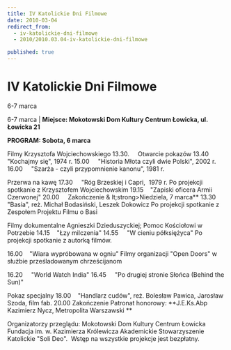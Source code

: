 ```yaml
---
title: IV Katolickie Dni Filmowe
date: 2010-03-04
redirect_from: 
  - iv-katolickie-dni-filmowe
  - 2010/2010.03.04-iv-katolickie-dni-filmowe

published: true
---
```




# IV Katolickie Dni Filmowe

<time>6-7 marca</time>

6-7 marca | 
**Miejsce: Mokotowski Dom Kultury Centrum Łowicka, ul. Łowicka 21**

**PROGRAM:
Sobota, 6 marca**

Filmy Krzysztofa Wojciechowskiego
13.30.&nbsp;&nbsp;&nbsp;&nbsp; Otwarcie pokazów
13.40&nbsp;&nbsp;&nbsp; "Kochajmy się", 1974 r.
15.00&nbsp;&nbsp;&nbsp;&nbsp; "Historia Młota czyli dwie Polski", 2002 r.
16.00&nbsp;&nbsp;&nbsp;&nbsp; "Szarża - czyli przypomnienie kanonu", 1981 r.

Przerwa na kawę
17.30&nbsp;&nbsp;&nbsp;&nbsp; "Róg Brzeskiej i Capri,&nbsp; 1979 r.
Po projekcji spotkanie z Krzysztofem Wojciechowskim
19.15&nbsp;&nbsp;&nbsp; "Zapiski oficera Armii Czerwonej"
20.00&nbsp;&nbsp;&nbsp;&nbsp; Zakończenie
&
lt;strong>Niedziela, 7 marca**
13.30&nbsp;&nbsp;&nbsp; "Basia", reż. Michał Bodasiński, Leszek Dokowicz
Po projekcji spotkanie z Zespołem Projektu Filmu o Basi

Filmy dokumentalne Agnieszki Dzieduszyckiej; Pomoc Kościołowi w Potrzebie
14.15&nbsp;&nbsp;&nbsp; "Łzy milczenia"
14.55&nbsp;&nbsp;&nbsp;&nbsp; "W cieniu półksiężyca"
Po projekcji spotkanie z autorką filmów.

16.00&nbsp;&nbsp;&nbsp; "Wiara wypróbowana w ogniu"
Filmy organizacji "Open Doors" w służbie prześladowanym chrześcijanom

16.20&nbsp;&nbsp;&nbsp;&nbsp; "World Watch India"
16.45&nbsp;&nbsp;&nbsp;&nbsp; "Po drugiej stronie Słońca (Behind the Sun)"

Pokaz specjalny
18.00&nbsp;&nbsp;&nbsp; "Handlarz cudów", reż. 
Bolesław Pawica, Jarosław Szoda, film fab.
20.00&nbsp;Zakończenie
Patronat honorowy: **J.E.Ks.Abp Kazimierz Nycz, Metropolita Warszawski
**

Organizatorzy przeglądu:
Mokotowski Dom Kultury Centrum Łowicka
Fundacja im. w. Kazimierza Królewicza
Akademickie Stowarzyszenie Katolickie "Soli Deo".
&nbsp;Wstęp na wszystkie projekcje jest bezpłatny.



<!--CONTENT FROM OLD SERVER (jos before 2013): 6-7 marca | 
**Miejsce: Mokotowski Dom Kultury Centrum Łowicka, ul. Łowicka 21**

**PROGRAM:
Sobota, 6 marca**

Filmy Krzysztofa Wojciechowskiego
13.30.&nbsp;&nbsp;&nbsp;&nbsp; Otwarcie pokazów
13.40&nbsp;&nbsp;&nbsp; "Kochajmy się", 1974 r.
15.00&nbsp;&nbsp;&nbsp;&nbsp; "Historia Młota czyli dwie Polski", 2002 r.
16.00&nbsp;&nbsp;&nbsp;&nbsp; "Szarża - czyli przypomnienie kanonu", 1981 r.

Przerwa na kawę
17.30&nbsp;&nbsp;&nbsp;&nbsp; "Róg Brzeskiej i Capri,&nbsp; 1979 r.
Po projekcji spotkanie z Krzysztofem Wojciechowskim
19.15&nbsp;&nbsp;&nbsp; "Zapiski oficera Armii Czerwonej"
20.00&nbsp;&nbsp;&nbsp;&nbsp; Zakończenie
**Niedziela, 7 marca**
13.30&nbsp;&nbsp;&nbsp; "Basia", reż. Michał Bodasiński, Leszek Dokowicz
Po projekcji spotkanie z Zespołem Projektu Filmu o Basi

Filmy dokumentalne Agnieszki Dzieduszyckiej; Pomoc Kościołowi w Potrzebie
14.15&nbsp;&nbsp;&nbsp; "Łzy milczenia"
14.55&nbsp;&nbsp;&nbsp;&nbsp; "W cieniu półksiężyca"
Po projekcji spotkanie z autorką filmów.

16.00&nbsp;&nbsp;&nbsp; "Wiara wypróbowana w ogniu"
Filmy organizacji "Open Doors" w służbie prześladowanym chrześcijanom

16.20&nbsp;&nbsp;&nbsp;&nbsp; "World Watch India"
16.45&nbsp;&nbsp;&nbsp;&nbsp; "Po drugiej stronie Słońca (Behind the Sun)"

Pokaz specjalny
18.00&nbsp;&nbsp;&nbsp; "Handlarz cudów", reż. Bolesław Pawica, Jarosław Szoda, film fab.
20.00&nbsp;Zakończenie
Patronat honorowy: **J.E.Ks.Abp Kazimierz Nycz, Metropolita Warszawski
**

Organizatorzy przeglądu:
Mokotowski Dom Kultury Centrum Łowicka
Fundacja im. w. Kazimierza Królewicza
Akademickie Stowarzyszenie Katolickie "Soli Deo".
&nbsp;Wstęp na wszystkie projekcje jest bezpłatny.

                           
-->

<!--{{json:{"created_date":"2010-03-04 20:06:55","publish_down":"0000-00-00 00:00:00","id":"887"}}}-->